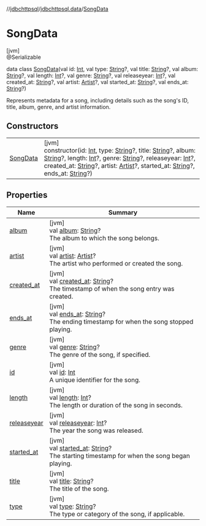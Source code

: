 //[jdbchttpsql](../../../index.md)/[jdbchttpsql.data](../index.md)/[SongData](index.md)

# SongData

[jvm]\
@Serializable

data class [SongData](index.md)(val id: [Int](https://kotlinlang.org/api/latest/jvm/stdlib/kotlin/-int/index.html), val type: [String](https://kotlinlang.org/api/latest/jvm/stdlib/kotlin/-string/index.html)?, val title: [String](https://kotlinlang.org/api/latest/jvm/stdlib/kotlin/-string/index.html)?, val album: [String](https://kotlinlang.org/api/latest/jvm/stdlib/kotlin/-string/index.html)?, val length: [Int](https://kotlinlang.org/api/latest/jvm/stdlib/kotlin/-int/index.html)?, val genre: [String](https://kotlinlang.org/api/latest/jvm/stdlib/kotlin/-string/index.html)?, val releaseyear: [Int](https://kotlinlang.org/api/latest/jvm/stdlib/kotlin/-int/index.html)?, val created_at: [String](https://kotlinlang.org/api/latest/jvm/stdlib/kotlin/-string/index.html)?, val artist: [Artist](../-artist/index.md)?, val started_at: [String](https://kotlinlang.org/api/latest/jvm/stdlib/kotlin/-string/index.html)?, val ends_at: [String](https://kotlinlang.org/api/latest/jvm/stdlib/kotlin/-string/index.html)?)

Represents metadata for a song, including details such as the song's ID, title, album, genre, and artist information.

## Constructors

| | |
|---|---|
| [SongData](-song-data.md) | [jvm]<br>constructor(id: [Int](https://kotlinlang.org/api/latest/jvm/stdlib/kotlin/-int/index.html), type: [String](https://kotlinlang.org/api/latest/jvm/stdlib/kotlin/-string/index.html)?, title: [String](https://kotlinlang.org/api/latest/jvm/stdlib/kotlin/-string/index.html)?, album: [String](https://kotlinlang.org/api/latest/jvm/stdlib/kotlin/-string/index.html)?, length: [Int](https://kotlinlang.org/api/latest/jvm/stdlib/kotlin/-int/index.html)?, genre: [String](https://kotlinlang.org/api/latest/jvm/stdlib/kotlin/-string/index.html)?, releaseyear: [Int](https://kotlinlang.org/api/latest/jvm/stdlib/kotlin/-int/index.html)?, created_at: [String](https://kotlinlang.org/api/latest/jvm/stdlib/kotlin/-string/index.html)?, artist: [Artist](../-artist/index.md)?, started_at: [String](https://kotlinlang.org/api/latest/jvm/stdlib/kotlin/-string/index.html)?, ends_at: [String](https://kotlinlang.org/api/latest/jvm/stdlib/kotlin/-string/index.html)?) |

## Properties

| Name | Summary |
|---|---|
| [album](album.md) | [jvm]<br>val [album](album.md): [String](https://kotlinlang.org/api/latest/jvm/stdlib/kotlin/-string/index.html)?<br>The album to which the song belongs. |
| [artist](artist.md) | [jvm]<br>val [artist](artist.md): [Artist](../-artist/index.md)?<br>The artist who performed or created the song. |
| [created_at](created_at.md) | [jvm]<br>val [created_at](created_at.md): [String](https://kotlinlang.org/api/latest/jvm/stdlib/kotlin/-string/index.html)?<br>The timestamp of when the song entry was created. |
| [ends_at](ends_at.md) | [jvm]<br>val [ends_at](ends_at.md): [String](https://kotlinlang.org/api/latest/jvm/stdlib/kotlin/-string/index.html)?<br>The ending timestamp for when the song stopped playing. |
| [genre](genre.md) | [jvm]<br>val [genre](genre.md): [String](https://kotlinlang.org/api/latest/jvm/stdlib/kotlin/-string/index.html)?<br>The genre of the song, if specified. |
| [id](id.md) | [jvm]<br>val [id](id.md): [Int](https://kotlinlang.org/api/latest/jvm/stdlib/kotlin/-int/index.html)<br>A unique identifier for the song. |
| [length](length.md) | [jvm]<br>val [length](length.md): [Int](https://kotlinlang.org/api/latest/jvm/stdlib/kotlin/-int/index.html)?<br>The length or duration of the song in seconds. |
| [releaseyear](releaseyear.md) | [jvm]<br>val [releaseyear](releaseyear.md): [Int](https://kotlinlang.org/api/latest/jvm/stdlib/kotlin/-int/index.html)?<br>The year the song was released. |
| [started_at](started_at.md) | [jvm]<br>val [started_at](started_at.md): [String](https://kotlinlang.org/api/latest/jvm/stdlib/kotlin/-string/index.html)?<br>The starting timestamp for when the song began playing. |
| [title](title.md) | [jvm]<br>val [title](title.md): [String](https://kotlinlang.org/api/latest/jvm/stdlib/kotlin/-string/index.html)?<br>The title of the song. |
| [type](type.md) | [jvm]<br>val [type](type.md): [String](https://kotlinlang.org/api/latest/jvm/stdlib/kotlin/-string/index.html)?<br>The type or category of the song, if applicable. |
